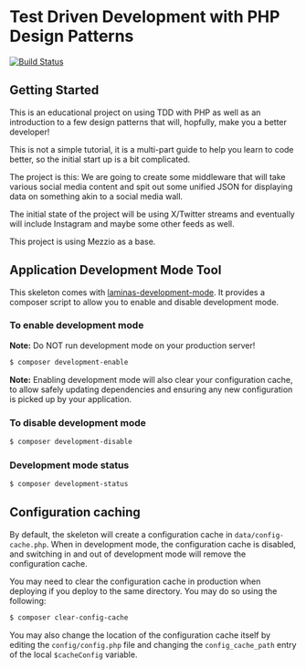 # Test Driven Development with PHP Design Patterns

[![Build Status](https://github.com/mezzio/mezzio-skeleton/actions/workflows/continuous-integration.yml/badge.svg)](https://github.com/mezzio/mezzio-skeleton/actions/workflows/continuous-integration.yml)

## Getting Started

This is an educational project on using TDD with PHP as well as an introduction to a few design patterns that will, hopfully, make
you a better developer!

This is not a simple tutorial, it is a multi-part guide to help you learn to code better, so the initial start up is a bit complicated.

The project is this: We are going to create some middleware that will take various social media content and spit out some unified JSON for
displaying data on something akin to a social media wall.

The initial state of the project will be using X/Twitter streams and eventually will include Instagram and maybe some other feeds as well.

This project is using Mezzio as a base.

## Application Development Mode Tool

This skeleton comes with [laminas-development-mode](https://github.com/laminas/laminas-development-mode).
It provides a composer script to allow you to enable and disable development mode.

### To enable development mode

**Note:** Do NOT run development mode on your production server!

```bash
$ composer development-enable
```

**Note:** Enabling development mode will also clear your configuration cache, to
allow safely updating dependencies and ensuring any new configuration is picked
up by your application.

### To disable development mode

```bash
$ composer development-disable
```

### Development mode status

```bash
$ composer development-status
```

## Configuration caching

By default, the skeleton will create a configuration cache in
`data/config-cache.php`. When in development mode, the configuration cache is
disabled, and switching in and out of development mode will remove the
configuration cache.

You may need to clear the configuration cache in production when deploying if
you deploy to the same directory. You may do so using the following:

```bash
$ composer clear-config-cache
```

You may also change the location of the configuration cache itself by editing
the `config/config.php` file and changing the `config_cache_path` entry of the
local `$cacheConfig` variable.

